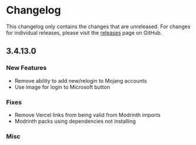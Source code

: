 # Changelog

This changelog only contains the changes that are unreleased. For changes for individual releases, please visit the
[releases](https://github.com/ATLauncher/ATLauncher/releases) page on GitHub.

## 3.4.13.0

### New Features
- Remove ability to add new/relogin to Mojang accounts
- Use image for login to Microsoft button

### Fixes
- Remove Vercel links from being valid from Modrinth imports
- Modrinth packs using dependencies not installing

### Misc

